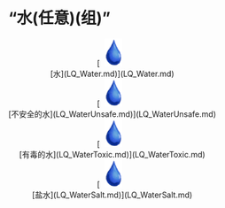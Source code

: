 # “水(任意)(组)”  
<div style="display:inline-block"><div class="gamedatalist" style="text-align:center;min-width:150px;min-height:0px;"><div style="text-align:center;">[<div style="width:50px;display:inline-block;text-align:center"><img decoding="async" src="../wiki/Sprite/Thirst.png" href="a.md" style="max-width:50px;max-height:50px;"></div><br>[水](LQ_Water.md)](LQ_Water.md)</div></div><div class="gamedatalist" style="text-align:center;min-width:150px;min-height:0px;"><div style="text-align:center;">[<div style="width:50px;display:inline-block;text-align:center"><img decoding="async" src="../wiki/Sprite/Thirst.png" href="a.md" style="max-width:50px;max-height:50px;"></div><br>[不安全的水](LQ_WaterUnsafe.md)](LQ_WaterUnsafe.md)</div></div><div class="gamedatalist" style="text-align:center;min-width:150px;min-height:0px;"><div style="text-align:center;">[<div style="width:50px;display:inline-block;text-align:center"><img decoding="async" src="../wiki/Sprite/Thirst.png" href="a.md" style="max-width:50px;max-height:50px;"></div><br>[有毒的水](LQ_WaterToxic.md)](LQ_WaterToxic.md)</div></div><div class="gamedatalist" style="text-align:center;min-width:150px;min-height:0px;"><div style="text-align:center;">[<div style="width:50px;display:inline-block;text-align:center"><img decoding="async" src="../wiki/Sprite/Thirst.png" href="a.md" style="max-width:50px;max-height:50px;"></div><br>[盐水](LQ_WaterSalt.md)](LQ_WaterSalt.md)</div></div></div>  
  
